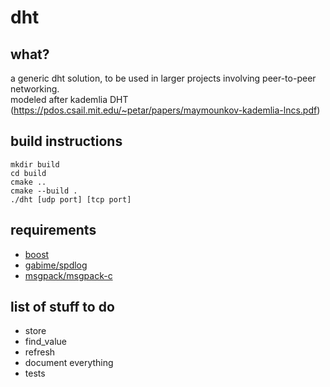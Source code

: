 # dht

## what?

a generic dht solution, to be used in larger projects involving peer-to-peer networking.  
modeled after kademlia DHT (https://pdos.csail.mit.edu/~petar/papers/maymounkov-kademlia-lncs.pdf)

## build instructions

```
mkdir build
cd build
cmake ..
cmake --build .
./dht [udp port] [tcp port]
```

## requirements

- [boost](http://boost.org)
- [gabime/spdlog](http://github.com/gabime/spdlog)
- [msgpack/msgpack-c](http://github.com/msgpack/msgpack-c)

## list of stuff to do

- store
- find_value
- refresh
- document everything
- tests